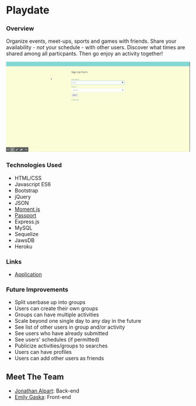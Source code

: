 # Playdate

### Overview

Organize events, meet-ups, sports and games with friends. Share your availability - *not* your schedule - with other users. Discover what times are shared among all particpants. Then go enjoy an activity together!

![Demo of Coding Quiz Challenge](demo.gif?raw=true)

### Technologies Used
* HTML/CSS
* Javascript ES6
* Bootstrap
* jQuery
* JSON
* [Moment.js](https://momentjs.com/)
* [Passport](https://www.npmjs.com/package/passport)
* Express.js
* MySQL
* Sequelize
* JawsDB
* Heroku

### Links
* [Application](https://project-playdate.herokuapp.com/)

### Future Improvements
* Split userbase up into groups
* Users can create their own groups
* Groups can have multiple activities
* Scale beyond one single day to any day in the future
* See list of other users in group and/or activity
* See users who have already submitted
* See users' schedules (if permitted)
* Publicize activities/groups to searches
* Users can have profiles
* Users can add other users as friends


## Meet The Team
* [Jonathan Alpart](https://github.com/Jack-Aaron/): Back-end
* [Emily Gaska](https://github.com/egaska): Front-end
